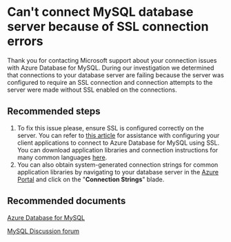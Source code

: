 <properties
	pageTitle="SSL connection errors"
	description="RCA - SSL connection errors RCA"
	infoBubbleText="Found recent connection failure. See details on the right"
	service="microsoft.dbformysql"
	resource="dbformysql"
	authors="seanliang"
	displayOrder="100"
	articleId="dbformysql-login-failed-without-ssl"
	diagnosticScenario="OrcasMySQLSSLNotSpecified"
	selfHelpType="rca"
	supportTopicIds="32628416"
	resourceTags="windows, linux"
	productPesIds="16221"
	cloudEnvironments="public"
/>
# Can't connect MySQL database server because of SSL connection errors

<!--issueDescription-->
Thank you for contacting Microsoft support about your connection issues with Azure Database for MySQL. During our investigation we determined that connections to your database server are failing because the server was configured to require an SSL connection and connection attempts to the server were made without SSL enabled on the connections.
<!--/issueDescription-->

## **Recommended steps**

1. To fix this issue please, ensure SSL is configured correctly on the server. You can refer to [this article](https://docs.microsoft.com/azure/mysql/concepts-ssl-connection-security) for assistance with configuring your client applications to connect to Azure Database for MySQL using SSL. You can download application libraries and connection instructions for many common languages [here](https://docs.microsoft.com/azure/mysql/concepts-connection-libraries).
2. You can also obtain system-generated connection strings for common application libraries by navigating to your database server in the [Azure Portal](https://portal.azure.com) and click on the "**Connection Strings**" blade.

## **Recommended documents**

[Azure Database for MySQL](https://azure.microsoft.com/services/mysql/)

[MySQL Discussion forum](https://social.msdn.microsoft.com/Forums/home?forum=AzureDatabaseforMySQL)
